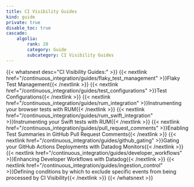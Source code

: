 ```yaml
---
title: CI Visibility Guides
kind: guide
private: true
disable_toc: true
cascade:
    algolia:
        rank: 20
        category: Guide
        subcategory: CI Visibility Guides
---
```


{{< whatsnext desc="CI Visibility Guides:" >}}
    {{< nextlink href="/continuous_integration/guides/flaky_test_management" >}}Flaky Test Management{{< /nextlink >}}
    {{< nextlink href="/continuous_integration/guides/test_configurations" >}}Test Configurations{{< /nextlink >}}
    {{< nextlink href="/continuous_integration/guides/rum_integration" >}}Instrumenting your browser tests with RUM{{< /nextlink >}}
    {{< nextlink href="/continuous_integration/guides/rum_swift_integration" >}}Instrumenting your Swift tests with RUM{{< /nextlink >}}
    {{< nextlink href="/continuous_integration/guides/pull_request_comments" >}}Enabling Test Summaries in GitHub Pull Request Comments{{< /nextlink >}}
    {{< nextlink href="/continuous_integration/guides/github_gating" >}}Gating your GitHub Actions Deployments with Datadog Monitors{{< /nextlink >}}
    {{< nextlink href="/continuous_integration/guides/developer_workflows" >}}Enhancing Developer Workflows with Datadog{{< /nextlink >}}
    {{< nextlink href="/continuous_integration/guides/ingestion_control" >}}Defining conditions by which to exclude specific events from being processed by CI Visibility{{< /nextlink >}}
{{< /whatsnext >}}
